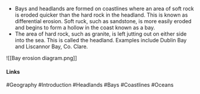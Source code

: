
- Bays and headlands are formed on coastlines where an area of soft rock is eroded quicker than the hard rock in the headland. This is known as differential erosion. Soft ruck, such as sandstone, is more easily eroded and begins to form a hollow in the coast known as a bay.
- The area of hard rock, such as granite, is left jutting out on either side into the sea. This is called the headland. Examples include Dublin Bay and Liscannor Bay, Co. Clare.

![[Bay erosion diagram.png]]

#### Links
#Geography #Introduction #Headlands #Bays #Coastlines #Oceans